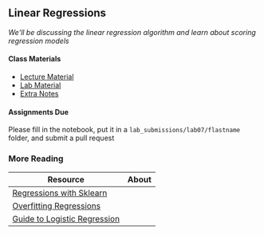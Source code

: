 ## Linear Regressions
_We'll be discussing the linear regression algorithm and learn about scoring regression models_

#### Class Materials
* [Lecture Material](http://nbviewer.ipython.org/github/patwmcnamara/GADS11-NYC-Spring2014-Lectures/blob/master/lessons/lesson08_linear_regression/lec08.pdf)
* [Lab Material](http://nbviewer.ipython.org/github/patwmcnamara/GADS11-NYC-Spring2014-Lectures/blob/master/lessons/lesson08_linear_regression/Lab08.ipynb)
* [Extra Notes](http://nbviewer.ipython.org/github/patwmcnamara/GADS11-NYC-Spring2014-Lectures/blob/master/lessons/lesson08_linear_regression/Lab08_Notes.ipynb)

#### Assignments Due
Please fill in the notebook, put it in a `lab_submissions/lab07/flastname` folder, and submit a pull request

### More Reading
| Resource | About 
| -------- | ----- 
| [Regressions with Sklearn](http://www.datarobot.com/blog/regularized-linear-regression-with-scikit-learn/) |  
| [Overfitting Regressions](http://shapeofdata.wordpress.com/2013/03/26/general-regression-and-over-fitting/) |  
| [Guide to Logistic Regression](http://blog.yhathq.com/posts/logistic-regression-and-python.html) |  
